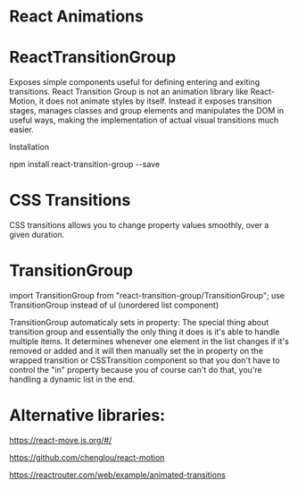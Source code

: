 # React Animations

# ReactTransitionGroup

Exposes simple components useful for defining entering and exiting transitions. React Transition Group is not an animation library like React-Motion, it does not animate styles by itself. Instead it exposes transition stages, manages classes and group elements and manipulates the DOM in useful ways, making the implementation of actual visual transitions much easier.

Installation

npm install react-transition-group --save

# CSS Transitions

CSS transitions allows you to change property values smoothly, over a given duration.

# TransitionGroup

import TransitionGroup from "react-transition-group/TransitionGroup";
use TransitionGroup instead of ul (unordered list component)

TransitionGroup automaticaly sets in property: The special thing about transition group and essentially the only thing it does is it's able to handle multiple items. It determines whenever one element in the list changes if it's removed or added and it will then manually set the in property on the wrapped transition or CSSTransition component so that you don't have to control the "in" property because you of course can't do that, you're handling a dynamic list in the end.

# Alternative libraries:

https://react-move.js.org/#/

https://github.com/chenglou/react-motion

https://reactrouter.com/web/example/animated-transitions
